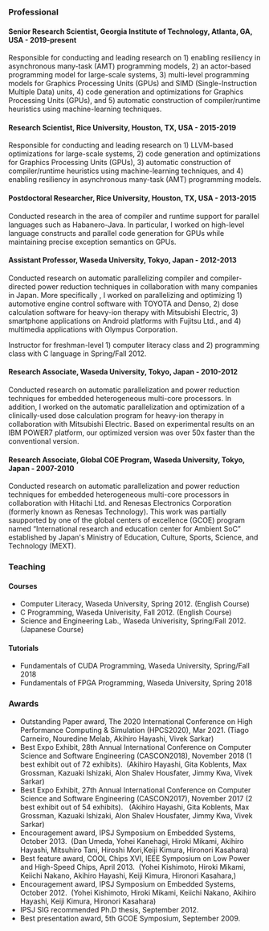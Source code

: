 ### Professional

#### **Senior Research Scientist, Georgia Institute of Technology, Atlanta, GA, USA - 2019-present**
Responsible for conducting and leading research on 1) enabling resiliency in asynchronous many-task (AMT) programming models, 2) an actor-based programming model for large-scale systems, 3) multi-level programming models for Graphics Processing Units (GPUs) and SIMD (Single-Instruction Multiple Data) units, 4) code generation and optimizations for Graphics Processing Units (GPUs), and 5) automatic construction of compiler/runtime heuristics using machine-learning techniques.

#### **Research Scientist, Rice University, Houston, TX, USA - 2015-2019**

Responsible for conducting and leading research on 1) LLVM-based optimizations for large-scale systems, 2) code generation and optimizations for Graphics Processing Units (GPUs), 3) automatic construction of compiler/runtime heuristics using machine-learning techniques, and 4) enabling resiliency in asynchronous many-task (AMT) programming models.

#### **Postdoctoral Researcher, Rice University, Houston, TX, USA - 2013-2015**

Conducted research in the area of compiler and runtime support for parallel languages such as Habanero-Java. In particular, I worked on high-level language constructs and parallel code generation for GPUs while maintaining precise exception semantics on GPUs.

#### **Assistant Professor, Waseda University, Tokyo, Japan - 2012-2013**

Conducted research on automatic parallelizing compiler and compiler-directed power reduction techniques in collaboration with many companies in Japan. More specifically , I worked on parallelizing and optimizing 1) automotive engine control software with TOYOTA and Denso, 2) dose calculation software for heavy-ion therapy with Mitsubishi Electric, 3) smartphone applications on Android platforms with Fujitsu Ltd., and 4) multimedia applications with Olympus Corporation.

Instructor for freshman-level 1) computer literacy class and 2) programming class with C language in Spring/Fall 2012.

#### **Research Associate, Waseda University, Tokyo, Japan - 2010-2012**

Conducted research on automatic parallelization and power reduction techniques for embedded heterogeneous multi-core processors. In addition, I worked on the automatic parallelization and optimization of a clinically-used dose calculation program for heavy-ion therapy in collaboration with Mitsubishi Electric. Based on experimental results on an IBM POWER7 platform, our optimized version was over 50x faster than the conventional version.

#### **Research Associate, Global COE Program, Waseda University, Tokyo, Japan -  2007-2010**

Conducted research on automatic parallelization and power reduction techniques for embedded heterogeneous multi-core processors in collaboration with Hitachi Ltd. and Renesas Electronics Corporation (formerly known as Renesas Technology). This work was partially saupported by one of the global centers of excellence (GCOE) program named “International research and education center for Ambient SoC” established by Japan's Ministry of Education, Culture, Sports, Science, and Technology (MEXT).


### Teaching

#### Courses
- Computer Literacy, Waseda University, Spring 2012. (English Course)
- C Programming, Waseda Univerisity, Fall 2012. (English Course)
- Science and Engineering Lab., Waseda Univerisity, Spring/Fall 2012. (Japanese Course)

#### Tutorials
- Fundamentals of CUDA Programming, Waseda University, Spring/Fall 2018
- Fundamentals of FPGA Programming, Waseda University, Spring 2018 

### Awards

- Outstanding Paper award, The 2020 International Conference on High Performance Computing & Simulation (HPCS2020), Mar 2021.
(Tiago Carneiro, Nouredine Melab, Akihiro Hayashi, Vivek Sarkar)
- Best Expo Exhibit, 28th Annual International Conference on Computer Science and Software Engineering (CASCON2018), November 2018 (1 best exhibit out of 72 exhibits). 
(Akihiro Hayashi, Gita Koblents, Max Grossman, Kazuaki Ishizaki, Alon Shalev Housfater, Jimmy Kwa, Vivek Sarkar)
- Best Expo Exhibit, 27th Annual International Conference on Computer Science and Software Engineering (CASCON2017), November 2017 (2 best exhibit out of 54 exhibits).  
(Akihiro Hayashi, Gita Koblents, Max Grossman, Kazuaki Ishizaki, Alon Shalev Housfater, Jimmy Kwa, Vivek Sarkar)
- Encouragement award, IPSJ Symposium on Embedded Systems, October 2013.  (Dan Umeda, Yohei Kanehagi, Hiroki Mikami, Akihiro Hayashi, Mitsuhiro Tani, Hiroshi Mori,Keiji Kimura, Hironori Kasahara)
- Best feature award, COOL Chips XVI, IEEE Symposium on Low Power and High-Speed Chips, April 2013. 
(Yohei Kishimoto, Hiroki Mikami, Keiichi Nakano, Akihiro Hayashi, Keiji Kimura, Hironori Kasahara,)
- Encouragement award, IPSJ Symposium on Embedded Systems, October 2012.  (Yohei Kishimoto, Hiroki Mikami, Keiichi Nakano, Akihiro Hayashi, Keiji Kimura, Hironori Kasahara)
- IPSJ SIG recommended Ph.D thesis, September 2012.
- Best presentation award, 5th GCOE Symposium, September 2009.
